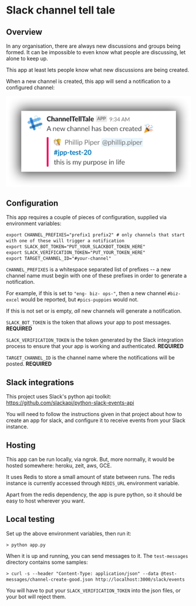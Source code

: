 # Slack channel tell tale

## Overview

In any organisation, there are always new discussions and groups being formed. It can be impossible to even know
what people are discussing, let alone to keep up.

This app at least lets people know what new discussions are being created.

When a new channel is created, this app will send a notification to a configured channel:

![New channel notification](/images/sshot-notification.png?raw=true "New Channel Notification")

## Configuration

This app requires a couple of pieces of configuration, supplied via environment variables:

    export CHANNEL_PREFIXES="prefix1 prefix2" # only channels that start with one of these will trigger a notification
    export SLACK_BOT_TOKEN="PUT_YOUR_SLACKBOT_TOKEN_HERE"
    export SLACK_VERIFICATION_TOKEN="PUT_YOUR_TOKEN_HERE"
    export TARGET_CHANNEL_ID="#your-channel"

`CHANNEL_PREFIXES` is a whitespace separated list of prefixes -- a new channel name must begin with one of these
prefixes in order to generate a notification.

For example, if this is set to `"eng- biz- ops-"`, then a new channel `#biz-excel` would be reported, but `#pics-puppies` would not.

If this is not set or is empty, *all* new channels will generate a notification.

`SLACK_BOT_TOKEN` is the token that allows your app to post messages. **REQUIRED**

`SLACK_VERIFICATION_TOKEN` is the token generated by the Slack integration process to ensure that your app is working and authenticated. **REQUIRED**

`TARGET_CHANNEL_ID` is the channel name where the notifications will be posted. **REQUIRED**

## Slack integrations

This project uses Slack's python api toolkit: <https://github.com/slackapi/python-slack-events-api>

You will need to follow the instructions given in that project about how to create an app for slack, and configure it to receive events from your Slack instance.

## Hosting

This app can be run locally, via ngrok. But, more normally, it would be hosted somewhere: heroku, zeit, aws, GCE.

It uses Redis to store a small amount of state between runs. The redis instance is currently accessed through `REDIS_URL` environment variable.

Apart from the redis dependency, the app is pure python, so it should be easy to host wherever you want.

## Local testing

Set up the above environment variables, then run it:

    > python app.py

When it is up and running, you can send messages to it. The `test-messages` directory contains some samples:

    > curl -s --header "Content-Type: application/json" --data @test-messages/channel-create-good.json http://localhost:3000/slack/events

You will have to put your `SLACK_VERIFICATION_TOKEN` into the json files, or your bot will reject them.